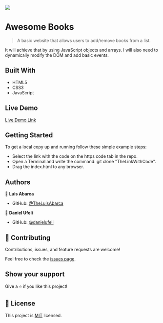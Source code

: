 ![](https://img.shields.io/badge/Microverse-blueviolet)

# Awesome Books

> A basic website that allows users to add/remove books from a list.



It will achieve that by using JavaScript objects and arrays. I will also need to dynamically modify the DOM and add basic events.

## Built With

- HTML5
- CSS3
- JavaScript

## Live Demo

[Live Demo Link](https://livedemo.com)


## Getting Started

To get a local copy up and running follow these simple example steps:

- Select the link with the code on the https code tab in the repo.
- Open a Terminal and write the command: git clone "TheLinkWithCode".
- Drag the index.html to any browser.

## Authors

👤 **Luis Abarca**

- GitHub: [@TheLuisAbarca](https://github.com/TheLuisAbarca)


👤 **Daniel Ufeli**

- GitHub: [@danielufeli](https://github.com/danielufeli)

## 🤝 Contributing

Contributions, issues, and feature requests are welcome!

Feel free to check the [issues page](../../issues/).

## Show your support

Give a ⭐️ if you like this project!

## 📝 License

This project is [MIT](./MIT.md) licensed.
